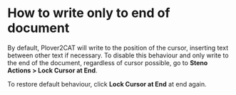 # How to write only to end of document

By default, Plover2CAT will write to the position of the cursor, inserting text between other text if necessary. To disable this behaviour and only write to the end of the document, regardless of cursor possible, go to **Steno Actions > Lock Cursor at End**.

To restore default behaviour, click **Lock Cursor at End** at end again.